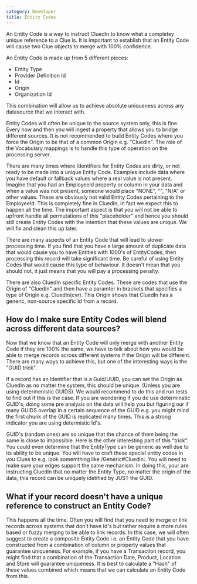 ```yaml
---
category: Developer
title: Entity Codes
---
```


An Entity Code is a way to instruct CluedIn to know what a completey unique reference to a Clue is. It is important to establish that an Entity Code will cause two Clue objects to merge with 100% confidence. 

An Entity Code is made up from 5 different pieces:

 - Entity Type
 - Provider Definition Id
 - Id
 - Origin
 - Organization Id

This combination will allow us to achieve absolute uniqueness across any datasource that we interact with. 

Entity Codes will often be unique to the source system only, this is fine. Every now and then you will ingest a property that allows you to bridge different sources. It is not recommended to build Entity Codes where you force the Origin to be that of a common Origin e.g. "CluedIn". The role of the Vocabulary mappings is to handle this type of operation on the processing server. 

There are many times where Identifiers for Entity Codes are dirty, or not ready to be made into a unique Entity Code. Examples include data where you have default or fallback values where a real value is not present. Imagine that you had an EmployeeId property or column in your data and when a value was not present, someone would place "NONE", "", "N/A" or other values. These are obviously not valid Entity Codes pertaining to the EmployeeId. This is completely fine in CluedIn, in fact we expect this to happen all the time. The important aspect is that you will not be able to upfront handle all permutations of this "placeholder" and hence you should still create Entity Codes with the intention that these values are unique. We will fix and clean this up later. 

There are many aspects of an Entity Code that will lead to slower processing time. If you find that you have a large amount of duplicate data that would cause you to have Entities with 1000's of EntityCodes, then processing this record will take significant time. Be careful of using Entity Codes that would cause this type of behaviour. It doesn't mean that you should not, it just means that you will pay a processing penalty. 

There are also CluedIn specific Entity Codes. These are codes that use the Origin of "CluedIn" and then have a paramter in brackets that specifies a type of Origin e.g. CluedIn(cvr). This Origin shows that CluedIn has a generic, non-source specific Id from a record. 

## How do I make sure Entity Codes will blend across different data sources?

Now that we know that an Entity Code will only merge with another Entity Code if they are 100% the same, we have to talk about how you would be able to merge records across different systems if the Origin will be different. There are many ways to achieve this, but one of the interesting ways is the "GUID trick".

If a record has an Identifier that is a Guid/UUID, you can set the Origin as CluedIn as no matter the system, this should be unique. (Unless you are using determenistic GUIDS). We would recommend to do this and run tests to find out if this is the case. If you are wondering if you do use determinstic GUID's, doing some pre analysis on the data will help you but figuring our if many GUIDS overlap in a certain sequence of the GUID e.g. you might mind the first chunk of the GUID is replicated many times. This is a strong indicator you are using determistic Id's. 

GUID's (random ones) are so unique that the chance of them being the same is close to impossible. Here is the other interesting part of this "trick". You could even determine that the EntityType can be generic as well due to its ability to be unique. You will have to craft these special entity codes in you Clues to e.g. look somemthing like /Generic#CluedIn:<GUID>. You will need to make sure your edges support the same mechanism. In doing this, your are instructing CluedIn that no matter the Entity Type, no matter the origin of the data, this record can be uniquely idetified by JUST the GUID.


## What if your record doesn't have a unique reference to construct an Entity Code? 

This happens all the time. Often you will find that you need to merge or link records across systems that don't have Id's but rather require a more rules based or fuzzy merging to be able to link records. In this case, we will often suggest to create a composite Entity Code i.e. an Entity Code that you have constructed from a combination of column or property values that guarantee uniqueness. For example, if you have a Transaction record, you might find that a combination of the Transaction Date, Product, Location and Store will guarantee uniqueness. It is best to calculate a "Hash" of these values combined which means that we can calculate an Entity Code from this. 

